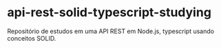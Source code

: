 # api-rest-solid-typescript-studying
Repositório de estudos em uma API REST em Node.js, typescript usando conceitos SOLID.
